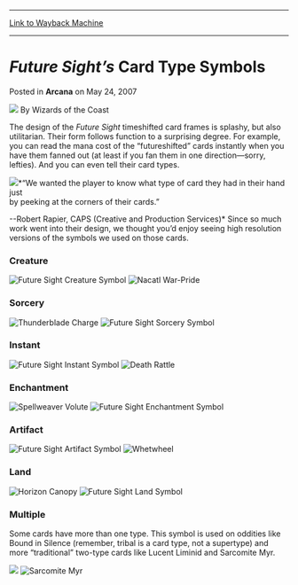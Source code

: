 
---
[Link to Wayback Machine](https://web.archive.org/web/20201128034348/https://magic.wizards.com/en/articles/archive/future-sight%E2%80%99s-card-type-symbols-2007-05-24)

[_metadata_:author]:- "Wizards of the Coast"
[_metadata_:description]:- "The design of the Future Sight timeshifted card frames is splashy, but also utilitarian. Their form follows function to a surprising degree. For example, you can read the mana cost of the “futureshifted” cards instantly when you have them fanned out (at least if you fan them in one direction—sorry, lefties). And you can even tell their card types."
[_metadata_:generator]:- "Drupal 7 (http://drupal.org)"
[_metadata_:node]:- "602051"
[_metadata_:publish_date]:- "2007-05-24"
[_metadata_:source]:- "div-main-content"
[_metadata_:title]:- "Future Sight’s Card Type Symbols"
[_metadata_:wayback_capture_timestamp]:- "2020-11-28 03:43:48"
[_metadata_:wayback_raw_url]:- "https://web.archive.org/web/20201128034348id_/https://magic.wizards.com/en/articles/archive/future-sight%E2%80%99s-card-type-symbols-2007-05-24"
[_metadata_:wayback_url]:- "https://magic.wizards.com/en/articles/archive/future-sight%E2%80%99s-card-type-symbols-2007-05-24"
---


*Future Sight’s* Card Type Symbols
==================================



 Posted in **Arcana**
 on May 24, 2007 






![](https://media.magic.wizards.com/styles/auth_small/public/images/person/wizards_authorpic_larger.jpg)
By Wizards of the Coast












The design of the *Future Sight* timeshifted card frames is splashy, but also utilitarian. Their form follows function to a surprising degree. For example, you can read the mana cost of the “futureshifted” cards instantly when you have them fanned out (at least if you fan them in one direction—sorry, lefties). And you can even tell their card types.


![](https://media.magic.wizards.com/image_legacy_migration/magic/images/mtgcom/arcana1000/1341_FleshwritherWithSymbol.jpg)*“We wanted the player to know what type of card they had in their hand just  
 by peeking at the corners of their cards.”  

--Robert Rapier, CAPS (Creative and Production Services)*
Since so much work went into their design, we thought you’d enjoy seeing high resolution versions of the symbols we used on those cards.


### Creature



![Future Sight Creature Symbol](https://media.magic.wizards.com/image_legacy_migration/magic/images/mtgcom/arcana1000/1341_FUTsymbol_creature.jpg)
![Nacatl War-Pride](http://gatherer.wizards.com/Handlers/Image.ashx?type=card&name=Nacatl+War-Pride)

### Sorcery



![Thunderblade Charge](http://gatherer.wizards.com/Handlers/Image.ashx?type=card&name=Thunderblade+Charge)
![Future Sight Sorcery Symbol](https://media.magic.wizards.com/image_legacy_migration/magic/images/mtgcom/arcana1000/1341_FUTsymbol_sorcery.jpg)

### Instant



![Future Sight Instant Symbol](https://media.magic.wizards.com/image_legacy_migration/magic/images/mtgcom/arcana1000/1341_FUTsymbol_instant.jpg)
![Death Rattle](http://gatherer.wizards.com/Handlers/Image.ashx?type=card&name=Death+Rattle)

### Enchantment



![Spellweaver Volute](http://gatherer.wizards.com/Handlers/Image.ashx?type=card&name=Spellweaver+Volute)
![Future Sight Enchantment Symbol](https://media.magic.wizards.com/image_legacy_migration/magic/images/mtgcom/arcana1000/1341_FUTsymbol_enchantment.jpg)

### Artifact



![Future Sight Artifact Symbol](https://media.magic.wizards.com/image_legacy_migration/magic/images/mtgcom/arcana1000/1341_FUTsymbol_artifact.jpg)
![Whetwheel](http://gatherer.wizards.com/Handlers/Image.ashx?type=card&name=Whetwheel)

### Land



![Horizon Canopy](http://gatherer.wizards.com/Handlers/Image.ashx?type=card&name=Horizon+Canopy)
![Future Sight Land Symbol](https://media.magic.wizards.com/image_legacy_migration/magic/images/mtgcom/arcana1000/1341_FUTsymbol_land.jpg)

### Multiple


Some cards have more than one type. This symbol is used on oddities like Bound in Silence (remember, tribal is a card type, not a supertype) and more “traditional” two-type cards like Lucent Liminid and Sarcomite Myr.



![](https://media.magic.wizards.com/image_legacy_migration/magic/images/mtgcom/arcana1000/1341_FUTsymbol_multiple.jpg)
![Sarcomite Myr](http://gatherer.wizards.com/Handlers/Image.ashx?type=card&name=Sarcomite+Myr)







